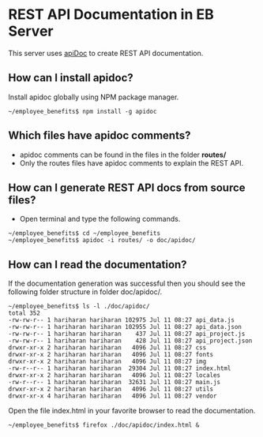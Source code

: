 # REST API Documentation in EB Server

This server uses [apiDoc](https://www.npmjs.com/package/apidoc) to create REST API documentation.

## How can I install apidoc?
Install apidoc globally using NPM package manager.
```shell script
~/employee_benefits$ npm install -g apidoc
```

## Which files have apidoc comments?
- apidoc comments can be found in the files in the folder **routes/**
- Only the routes files have apidoc comments to explain the REST API.

## How can I generate REST API docs from source files?
- Open terminal and type the following commands.
```shell script
~/employee_benefits$ cd ~/employee_benefits
~/employee_benefits$ apidoc -i routes/ -o doc/apidoc/
```

## How can I read the documentation?
If the documentation generation was successful then you should see the following folder structure in folder doc/apidoc/.
```shell script
~/employee_benefits$ ls -l ./doc/apidoc/
total 352
-rw-rw-r-- 1 hariharan hariharan 102975 Jul 11 08:27 api_data.js
-rw-rw-r-- 1 hariharan hariharan 102955 Jul 11 08:27 api_data.json
-rw-rw-r-- 1 hariharan hariharan    437 Jul 11 08:27 api_project.js
-rw-rw-r-- 1 hariharan hariharan    428 Jul 11 08:27 api_project.json
drwxr-xr-x 2 hariharan hariharan   4096 Jul 11 08:27 css
drwxr-xr-x 2 hariharan hariharan   4096 Jul 11 08:27 fonts
drwxr-xr-x 2 hariharan hariharan   4096 Jul 11 08:27 img
-rw-r--r-- 1 hariharan hariharan  29304 Jul 11 08:27 index.html
drwxr-xr-x 2 hariharan hariharan   4096 Jul 11 08:27 locales
-rw-r--r-- 1 hariharan hariharan  32631 Jul 11 08:27 main.js
drwxr-xr-x 2 hariharan hariharan   4096 Jul 11 08:27 utils
drwxr-xr-x 4 hariharan hariharan   4096 Jul 11 08:27 vendor
```

Open the file index.html in your favorite browser to read the documentation.
```shell script
~/employee_benefits$ firefox ./doc/apidoc/index.html &
```
